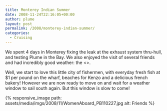 ```yaml
---
title: Monterey Indian Summer
date: 2008-11-24T22:16:05+00:00
author: plume
layout: post
permalink: /2008/monterey-indian-summer/
categories:
  - Cruising
---
```

We spent 4 days in Monterey fixing the leak at the exhaust system
thru-hull, and testing Plume in the Bay. We also enjoyed the visit of several
friends and had incredibly good weather: the <<Monterey Indian
Summer>>.
  
Well, we start to love this little city of fishermen, with everyday fresh fish
at $1 per pound on the wharf, beaches for Kenzo and a delicious french bakery!
However we are now ready to move on and wait for a weather window to sail south
again. But this window is slow to come!

{% responsive_image path: assets/media/imgs/2008/11/WomenAboard_PB110227.jpg alt: Friends %}

